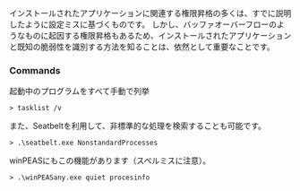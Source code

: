 インストールされたアプリケーションに関連する権限昇格の多くは、すでに説明したように設定ミスに基づくものです。 しかし、バッファオーバーフローのようなものに起因する権限昇格もあるため、インストールされたアプリケーションと既知の脆弱性を識別する方法を知ることは、依然として重要なことです。
### Commands
起動中のプログラムをすべて手動で列挙
```
> tasklist /v
```
また、Seatbeltを利用して、非標準的な処理を検索することも可能です。
```
> .\seatbelt.exe NonstandardProcesses
```
winPEASにもこの機能があります（スペルミスに注意）。
```
> .\winPEASany.exe quiet procesinfo
```
